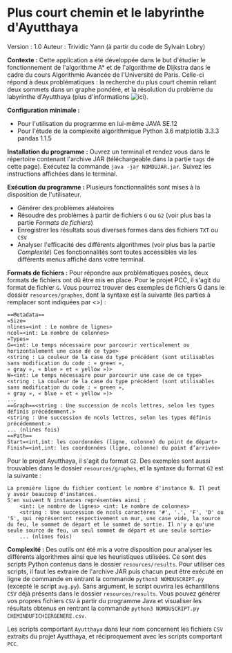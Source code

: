 # Plus court chemin et le labyrinthe d'Ayutthaya

Version : 1.0 
Auteur : Trividic Yann (à partir du code de Sylvain Lobry)

**Contexte :**
Cette application a été développée dans le but d'étudier le fonctionnement de l'algorithme A* et de l'algorithme de Dijkstra dans le cadre du cours Algorithmie Avancée de l'Université de Paris. Celle-ci répond à deux problématiques : la recherche du plus court chemin reliant deux sommets dans un graphe pondéré, et la résolution du problème du labyrinthe d'Ayutthaya (plus d'informations ![ici](https://www.urionlinejudge.com.br/judge/en/problems/view/1883)).

**Configuration minimale :**
- Pour l'utilisation du programme en lui-même
	JAVA SE.12
- Pour l'étude de la complexité algorithmique
	Python 3.6
	matplotlib 3.3.3
	pandas 1.1.5

**Installation du programme :**
Ouvrez un terminal et rendez vous dans le répertoire contenant l'archive JAR (téléchargeable dans la partie `tags` de cette page). Exécutez la commande `java -jar NOMDUJAR.jar`. Suivez les instructions affichées dans le terminal.

**Exécution du programme :**
Plusieurs fonctionnalités sont mises à la disposition de l'utilisateur.
- Générer des problèmes aléatoires
- Résoudre des problèmes à partir de fichiers `G` ou `G2` (voir plus bas la partie *Formats de fichiers*)
- Enregistrer les résultats sous diverses formes dans des fichiers `TXT` ou `CSV`
- Analyser l'efficacité des différents algorithmes (voir plus bas la partie *Complexité*)
Ces fonctionnalités sont toutes accessibles via les différents menus affiché dans votre terminal.

**Formats de fichiers :**
Pour répondre aux problématiques posées, deux formats de fichiers ont dû être mis en place. 
Pour le projet PCC, il s'agit du format de fichier `G`. Vous pourrez trouver des exemples de fichiers G dans le dossier `resources/graphes`, dont la syntaxe est la suivante (les parties à remplacer sont indiquées par <>) :

	==Metadata==
	=Size=
	nlines=<int : Le nombre de lignes>
	ncol=<int: Le nombre de colonnes>
	=Types=
	G=<int: Le temps nécessaire pour parcourir verticalement ou horizontalement une case de ce type>
	<string : La couleur de la case du type précédent (sont utilisables sans modification du code : « green »,
	« gray », « blue » et « yellow »)>
	W=<int: Le temps nécessaire pour parcourir une case de ce type>
	<string : La couleur de la case du type précédent (sont utilisables sans modification du code : « green »,
	« gray », « blue » et « yellow »)>
	...
	==Graph==<string : Une succession de ncols lettres, selon les types définis précédemment.>
	<string : Une succession de ncols lettres, selon les types définis précédemment.>
	... (nlines fois)
	==Path==
	Start=<int,int: les coordonnées (ligne, colonne) du point de départ>
	Finish=<int,int: les coordonnées (ligne, colonne) du point d’arrivée>

Pour le projet Ayutthaya, il s'agit du format `G2`. Des exemples sont aussi trouvables dans le dossier `resources/graphes`, et la syntaxe du format `G2` est la suivante :

	La première ligne du fichier contient le nombre d'instance N. Il peut y avoir beaucoup d'instances.
	S'en suivent N instances représentées ainsi : 
		<int: Le nombre de lignes> <int: Le nombre de colonnes>
		<string : Une succession de ncols caractères '#', '.', 'F', 'D' ou 'S', qui représentent respectivement un mur, une case vide, la source du feu, le sommet de départ et le sommet de sortie. Il n'y a qu'une seule source de feu, un seul sommet de départ et une seule sortie>
		... (nlines fois)

**Complexité :**
Des outils ont été mis a votre disposition pour analyser les différents algorithmes ainsi que les heuristiques utilisées. Ce sont des scripts Python contenus dans le dossier `resources/results`. Pour utiliser ces scripts, il faut les extraire de l'archive JAR puis chacun peut être exécuté en ligne de commande en entrant la commande `python3 NOMDUSCRIPT.py` (excepté le script `avg.py`). Sans argument, le script ouvrira les échantillons `CSV` déjà présents dans le dossier `resources/results`. Vous pouvez générer vos propres fichiers `CSV` à partir du programme Java et visualiser les résultats obtenus en rentrant la commande `python3 NOMDUSCRIPT.py CHEMINDUFICHIERGENERE.csv`.

Les scripts comportant `Ayutthaya` dans leur nom concernent les fichiers `CSV` extraits du projet Ayutthaya, et réciproquement avec les scripts comportant `PCC`.
